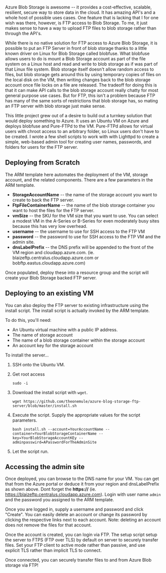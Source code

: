 Azure Blob Storage is awesome -- it provides a cost-effective, scalable, resilient, secure way to store data in the cloud. It has amazing API's and a whole host of possible uses cases. One feature that is lacking that I for one wish was there, however, is FTP access to Blob Storage. To me, it just makes sense to have a way to upload FTP files to blob storage rather than through the API's. 

While there is no native solution for FTP access to Azure Blob Storage, it is possible to put an FTP Server in front of blob storage thanks to a little known driver on Linux for Blob Storage called blobfuse. What blobfuse allows users to do is mount a Blob Storage account as part of the file system on a Linux host and read and write to blob storage as if was part of that Linux file system. Blob storage itself doesn't allow random access to files, but blob storage gets around this by using temporary copies of files on the local disk on the VM, then writing changes back to the blob storage account once file locks on a file are released. The tradeoff for doing this is that it can make API calls to the blob storage account really chatty for most general purpose use cases. But for FTP, this isn't a problem because FTP has many of the same sorts of restrictions that blob storage has, so mating an FTP server with blob storage just make sense.

This little project grew out of a desire to build out a turnkey solution that would deploy something to Azure. It uses an Ubuntu VM on Azure and deploys blobfuse and Pure-FTPd to the VM. Pure-FTPd allows for virtual users with chroot access to an arbitrary folder, so Linux users don't have to be created. I wrote a few shell scripts to work with with Lighttpd to create a simple, web-based admin tool for creating user names, passwords, and folders for users for the FTP server. 

## Deploying from Scratch

The ARM template here automates the deployment of the VM, storage account, and the related components. There are a few parameters in the ARM template.

* **StorageAccountName** -- the name of the storage account you want to create to back the FTP server.
* **FtpFileContainerName** -- the name of the blob storage container you want to host the files for the FTP server.
* **vmSize** -- the SKU for the VM size that you want to use. You can select a modest VM in the A-Series or B-Series for even moderately busy sites because this has very low overhead.
* **username** -- the username to use for SSH access to the FTP VM
* **password** -- the password to use for SSH access to the FTP VM and the admin site.
* **dnsLabelPrefix** -- the DNS prefix will be appended to the front of the VM region and cloudapp.azure.com. (ie. blaizeftp.centralus.cloudapp.azure.com or bobftp.eastus.cloudapp.azure.com)

Once populated, deploy these into a resource group and the script will create your Blob Storage backed FTP server.


## Deploying to an existing VM

You can also deploy the FTP server to existing infrastructure using the install script. The install script is actually invoked by the ARM template.

To do this, you'll need:

* An Ubuntu virtual machine with a public IP address. 
* The name of storage account
* The name of a blob storage container within the storage account
* An account key for the storage account

To install the server...

1. SSH onto the Ubuntu VM.
1. Get root access

	````
	sudo -i
	````

1. Download the install script with `wget`.

	```
	wget https://github.com/theonemule/azure-blog-storage-ftp-server/blob/master/install.sh
	```

1. Execute the script. Supply the appropriate values for the script parameters. 

	````
	bash install.sh --account=YourAccountName --container=YourBlobStorageContainerName --key=YourBlobStorageAccountKEy --adminpasswird=APasswordForTheAdminSite

	````

1. Let the script run.

## Accessing the admin site

Once deployed, you can browse to the DNS name for your VM. You can get that from the Azure portal or deduce it from your region and dnsLabelPrefix as shown above. Dont forget the **https://** (ie. https://blaizeftp.centralus.cloudapp.azure.com). Login with user name `admin` and the password you assigned to the ARM template.

Once you are logged in, supply a username and password and click "Create". You can easily delete an account or change its password by clicking the respective links next to each account. Note: deleting an account does not remove the files for that account.

Once the account is created, you can login via FTP. The setup script setup the server to FTPS (FTP over TLS) by default on server to securely transfer files. Set your FTP client to active mode rather than passive, and use explicit TLS rather than implicit TLS to connect.

Once connected, you can securely transfer files to and from Azure Blob storage via FTP!
